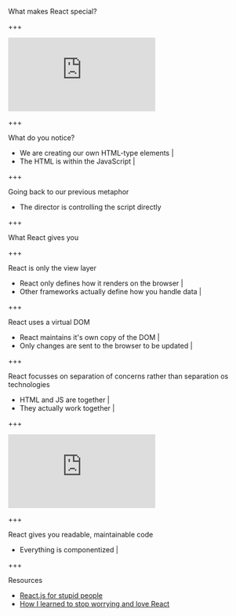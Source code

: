 What makes React special?

+++

<iframe
	class="jsfiddle"
	src="https://jsfiddle.net/suddi/2paq5ygb/embedded/html,css,js,result/dark/"
	allowfullscreen="allowfullscreen"
	frameborder="0">
</iframe>
<br/>

+++

What do you notice?

- We are creating our own HTML-type elements |
- The HTML is within the JavaScript |

+++

Going back to our previous metaphor

- The director is controlling the script directly

+++

What React gives you

+++

React is only the view layer

- React only defines how it renders on the browser |
- Other frameworks actually define how you handle data |

+++

React uses a virtual DOM

- React maintains it's own copy of the DOM |
- Only changes are sent to the browser to be updated |

+++

React focusses on separation of concerns rather than separation os technologies

- HTML and JS are together |
- They actually work together |

+++

<iframe
	class="jsfiddle"
	src="https://jsfiddle.net/suddi/xmj93Lzd/embedded/html,css,js,result/dark/"
	allowfullscreen="allowfullscreen"
	frameborder="0">
</iframe>

+++

React gives you readable, maintainable code

- Everything is componentized |

+++

Resources

- [React.js for stupid people](http://blog.andrewray.me/reactjs-for-stupid-people/)
- [How I learned to stop worrying and love React](https://firstdoit.com/how-i-learned-to-stop-worrying-and-love-react-4e22b0bb6c2a)
